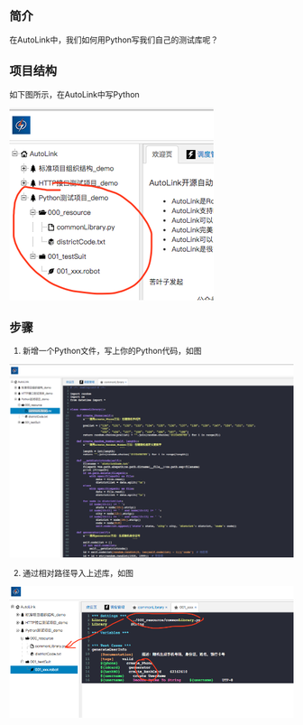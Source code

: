 ## 简介

在AutoLink中，我们如何用Python写我们自己的测试库呢？


## 项目结构

如下图所示，在AutoLink中写Python

![Python项目示例](./img/python_project.png)

## 步骤

1. 新增一个Python文件，写上你的Python代码，如图

![python源码](./img/python_code.png)

2. 通过相对路径导入上述库，如图

![python关键字](./img/python_keyword.png)